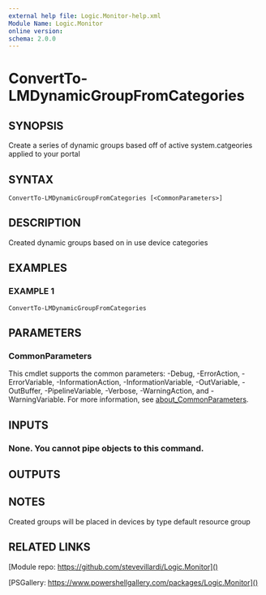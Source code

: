```yaml
---
external help file: Logic.Monitor-help.xml
Module Name: Logic.Monitor
online version:
schema: 2.0.0
---
```


# ConvertTo-LMDynamicGroupFromCategories

## SYNOPSIS
Create a series of dynamic groups based off of active system.catgeories applied to your portal

## SYNTAX

```
ConvertTo-LMDynamicGroupFromCategories [<CommonParameters>]
```

## DESCRIPTION
Created dynamic groups based on in use device categories

## EXAMPLES

### EXAMPLE 1
```
ConvertTo-LMDynamicGroupFromCategories
```

## PARAMETERS

### CommonParameters
This cmdlet supports the common parameters: -Debug, -ErrorAction, -ErrorVariable, -InformationAction, -InformationVariable, -OutVariable, -OutBuffer, -PipelineVariable, -Verbose, -WarningAction, and -WarningVariable. For more information, see [about_CommonParameters](http://go.microsoft.com/fwlink/?LinkID=113216).

## INPUTS

### None. You cannot pipe objects to this command.
## OUTPUTS

## NOTES
Created groups will be placed in devices by type default resource group

## RELATED LINKS

[Module repo: https://github.com/stevevillardi/Logic.Monitor]()

[PSGallery: https://www.powershellgallery.com/packages/Logic.Monitor]()

